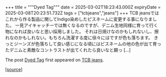 +++
title = """Dyed Tag"""
date = 2025-03-02T18:23:43.000Z
expiryDate = 2025-03-08T20:23:51.732Z
tags = ["tcbjeans","jeans"]
+++
TCB jeansではこれから作る製品に関してIndigo染めしたピスネームに変更する事になりました。 一見アイキャッチーでは無くなるのですが、デニム生地同様に育って行く物になれば良いなと思い採用しました。 それは日焼けなのかもしれないし、擦れなのかもしれない。もちろん洗濯する度に徐々にはですが色も落ちます。 きっとジーンズが色落ちして良い感じになる頃にはピスネームの地の色が出て育ったデニムと素敵なコントラストが出てくれたら良いなと願っ \[…\]

The post [Dyed Tag](http://tcbjeans.com/2025/03/03/51429) first appeared on [TCB jeans](http://tcbjeans.com).

[[source]](http://tcbjeans.com/2025/03/03/51429)
